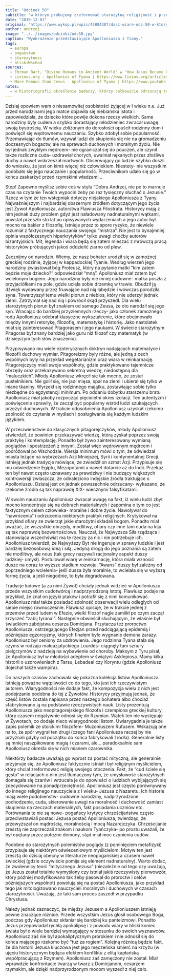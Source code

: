 ```yaml
---
title: "Odcinek 50"
subtitle: "w którym próbujemy zreformować starożytną religijność i przekonać ludzi do przedkładania tego co moralne nad to co doczesne."
date: "2019-12-01"
original: "https://www.wykop.pl/wpis/45804387/dasz-wiare-odc-50-w-ktorym-probujemy-zreformowac-s/"
author: andrzej
image: "../../images/odcinki/odc50.jpg"
caption: "Wyobrażenie przedstawiające Apolloniusza z Tiany."
tags:
  - europa
  - poganstwo
  - starozytnosc
  - bliskiWschod
sources:
  - Ehrman Bart, "Divine Humans in Ancient World" w "How Jesus Became God - The Exaltation of a Jewish Preacher from Galilee"
  - Livious.org - Apollonius of Tyana | https://www.livius.org/articles/person/apollonius-of-tyana/
  - More Famous than Jesus - Apollonius of Tyana | https://www.youtube.com/watch?v=3iINg1yWHLA&feature=youtu.be
notes:
  - w historiografii określenie badaczy, którzy całkowicie odrzucają tezy o prawdziwości danych osób/ wydarzeń.
---
```


Dzisiaj opowiem wam o niesamowitej osobistości żyjącej w I wieku n.e. Już przed narodzinami jego matce objawiła się niebiańska istota i zapowiedziała, że dziecko które powije dokona rzeczy wielkich. Same narodziny były cudem a szybko dorastający młodzieniec zwracał uwagę swoją bystrością. W wieku zbliżonym do dorosłości opuścił rodzinny dom i poświęcił się wędrownemu nauczaniu. Szybko zdobył sobie popularność. Przemawiając do tłumów, wzywał ludzi do skupienia się nie na gromadzeniu doczesnych bogactw, ale na sprawach duchowych i moralnym życiu. Nie był jednak zwykłym mędrcem- nie ograniczał się do pouczeń, ale czynił także rozliczne cuda- uzdrawiał chorych, uwalniał nękanych przez złośliwe duchy a nawet wskrzeszał martwych. Obserwujący go ludzie szybko doszli do wniosku, że jest on kimś więcej niż człowiekiem. Niestety- nie wszystkim podobało się jego nauczanie i popularność. Przeciwnikom udało się go w końcu zaskarżyć przed rzymskimi władzami…

Stop! Zapewne myślisz sobie coś w stylu “Dobra Andrzej, nie po to marnuje czas na czytanie Twoich wypocin żeby po raz tysięczny słuchać o Jezusie.” Rzecz w tym że ten wstępniak dotyczy niejakiego Apolloniusza z Tyany. Najważniejszym i najbardziej obszernym źródłem dotyczącym jego życia jest Żywot Apolloniusza, autorstwa Flawiusza Filostrata. Historycy mają z nim jednak duży problem gdyż jest naładowany nadnaturalnymi wątkami, powstał przeszło sto lat po opisywanych wydarzeniach a jego autor był mocno na bakier z filozofią. Istnieje przez to spore ryzyko, że niewiele rozumiał z faktycznego nauczania swojego “mistrza”. Nie jest to bynajmniej opinia współczesnych hiperkrytyków\* tylko uwagi choćby autorów bizantyjskich. Mit, legenda i wiara będą się zatem mieszać z mrówczą pracą historyków próbujących jakoś oddzielić ziarno od plew.

Zacznijmy od narodzin. Wiemy, że nasz bohater urodził się w zamożnej greckiej rodzinie, żyjącej w kappadockiej Tyanie. Według wierzeń jego narodziny zwiastował bóg Proteusz, który na pytanie matki “kim zatem będzie moje dziecko?” odpowiedział “mną”. Apolloniusz miał zatem być wcielonym bogiem. Jego narodziny były nie mniej cudowne- matka poszła z przyjaciółkami na pole, gdzie ucięła sobie drzemkę w trawie. Obudził ją dźwięk wydawany przez fruwające nad nią łabędzie i wówczas porodziła syna. Towarzyszył temu wielki piorun z niebios, który nie uderzył jednak ziemi. Zatrzymał się nad nią i powrócił skąd przyszedł. Dla wielu starożytnych piorun był znakiem od samego Zeusa, że oto narodził się jego syn. Wracając do bardziej przyziemnych rzeczy- jako członek zamożnego rodu Apolloniusz odebrał klasyczne wykształcenie, które obejmowało między innymi retorykę, filozofię, matematykę i historię. Jako nastolatek miał się zainteresować Pitagorasem i jego naukami. W świecie starożytnym Pitagoras był znany bardziej jako guru niż filozof czy matematyk (w dzisiejszym tych słów znaczeniu).

Przypisywano mu wiele ezoterycznych doktryn nadających matematyce i filozofii duchowy wymiar. Pitagoreizmy były różne, ale jedną z cech wspólnych były na przykład wegetarianizm oraz wiara w reinkarnację. Pitagorejczycy mieli swoje wspólnoty, gdzie praktykowano tajemnicze obrzędy oraz przekazywano sekretną wiedzę, niedostępną dla “maluczkich”. Młody Apolloniusz wkręcił się tak mocno, że został pustelnikiem. Nie golił się, nie jadł mięsa, spał na ziemi i ubierał się tylko w lniane tkaniny. Wyrzekł się rodzinnego majątku, zostawiając sobie tylko niezbędne do egzystencji minimum. Po oddaniu dobytku starszemu bratu Apolloniusz miał jakoby rozpocząć pięcioletni okres izolacji. Ten autentyzm i poświęcenie sprawiły, że zaczął być popularny wśród ludzi szukających przeżyć duchowych. W trakcie odosobnienia Apolloniusz uzyskał rzekomo zdolność do czytania w myślach i posługiwania się każdym ludzkim językiem.

W przeciwieństwie do klasycznych pitagorejczyków, młody Apolloniusz stwierdził, że powinien przekazywać wiedzę, którą zyskał poprzez swoją praktykę i kontemplację. Ponadto był żywo zainteresowany wymianą poglądów i spostrzeżeń z innymi. Został więc wędrownym mędrcem i podróżował po Wschodzie. Wersja minimum mówi o tym, że odwiedzał miasta leżące na wybrzeżach Azji Mniejszej, Syrii i kontynentalnej Grecji. Istnieją jednak tradycje mówiące, że zwiedził on szmat Azji. Przypisuje się mu odwiedzenie Egiptu, Mezopotamii a nawet dotarcie aż do Indii. Przekaz ten był nawet często uznawany za prawdziwy i nie budzący większych kontrowersji zwłaszcza, że odnaleziono indyjskie źródła traktujące o Apolloniuszu. Dzisiaj jest on jednak powszechnie odrzucany- wykazano, że rzekome źródła są tak naprawdę XIX- wiecznymi falsyfikatami.

W swoim nauczaniu Apolloniusz zwracał uwagę na fakt, iż wielu ludzi zbyt mocno koncentruje się na dobrach materialnych i zapomina o tym co jest faktycznym celem człowieka- moralne i dobre życie. Nawoływał do “nawrócenia” i odrzucenia niektórych praktyk religijnych. Krytykował na przykład ofiary ze zwierząt jakie starożytni składali bogom. Ponadto miał uważać, że wszystkie obrzędy, modlitwy, ofiary czy inne tam cuda na kiju są tak naprawdę bezwartościowe. Nauczał, że Najwyższa Siła rządząca i stanowiąca wszechświat ma te rzeczy za nic i nie potrzebuje ich. Apolloniusz twierdził, że Najwyższy Byt nie ingeruje w sprawy ludzkie i jest bardziej bezosobową ideą i siłą. Jedyną drogą do jego poznania są zatem nie modlitwy, ale nous (tak grecy nazywali racjonalny aspekt duszy ludzkiej- umysł). Postulował wiarę w reinkarnację, która miała wznosić dusze na coraz to wyższe stadium rozwoju. “Awans” duszy był zależny od poprzedniego wcielenia- jeśli dusza żyła moralnie, to wcielała się w wyższą formę życia, a jeśli niegodnie, to była degradowana.

Tradycje ludowe (a za nimi Żywot) chciały jednak widzieć w Apolloniuszu przede wszystkim cudotwórcę i nadprzyrodzoną istotę. Flawiusz podaje na przykład, że znał on języki ptaków i potrafił się z nimi komunikować. Apolloniusz miał także posiadać zdolność obserwacji wielu odległych od siebie miejsc równocześnie. Flawiusz opisuje, że w trakcie jednej z przemów przed ludem w Efezie, wielki filozof nagle zamilkł po czym zaczął krzyczeć “zabij tyrana!”. Następnie obwieścił słuchającym, że właśnie był świadkiem zabójstwa cesarza Domicjana. Przytacza też proroctwo Apolloniusza, ostrzegającego Efezjan przed nadciągającą epidemią i późniejsze egzorcyzmy, których finałem było wygnanie demona zarazy. Apolloniusz był ceniony za uzdrowienia. Jego rodzinna Tyana stała się czymś w rodzaju małoazjatyckiego Lourdes- ciągnęły tam sznury pielgrzymów z nadzieją na wybawienie od choroby. Maksym z Tyru pisał, że Apolloniusz był w młodości adeptem w świątyni Asklepiosa. Mamy kilka historii o uzdrowieniach z Tarsu, Lebadeai czy Koryntu (gdzie Apolloniusz dojechał także wampira).

Do naszych czasów zachowała się pokaźna kolekcja listów Apolloniusza. Istnieją poważne wątpliwości co do tego, kto jest ich rzeczywistym autorem. Wiarygodności nie dodaje fakt, że kompozycja wielu z nich jest podejrzanie podobna do tej z Żywotów. Historycy przyjmują jednak, że część listów została napisana przez naszego bohatera albo chociaż sfabrykowano ją na podstawie rzeczywistych nauk. Listy prezentują Apolloniusza jako neopitagorejskiego filozofa i czempiona greckiej kultury, który czasem negatywnie odnosi się do Rzymian. Wątek ten nie występuje w Żywotach, co dodaje nieco wiarygodności listom. Uwiarygadnia je także zapis polemik ze stoickimi filozofem- Muzoniuszem Rufusem. Wskazują one na to, że spór wygrał ten drugi (czego fani Apolloniusza raczej by nie przyznali gdyby od początku do końca fabrykowali źródła). Generalnie listy są mniej naszpikowane magią i czarami, ale… paradoksalnie sam Apolloniusz określa się w nich mianem czarownika.

Niektórzy badacze uważają go wprost za postać mityczną, ale generalnie przyjmuje się, że Apolloniusz faktycznie istniał i był religijnym myślicielem, który chciał zreformować religię swojego otoczenia. Fakt, że “cud ściele się gęsto” w relacjach o nim jest tłumaczony tym, że umysłowość starożytnych domagała się czarów i wrzucała je do opowieści o ludziach wybijających się zdecydowanie na ponadprzeciętność. Apolloniusz jest często porównywany do innego religijnego nauczyciela z I wieku- Jezusa z Nazaretu. Ich historie mają wiele podobieństw- cudowne narodziny, nadprzyrodzone pochodzenie, cuda, skierowanie uwagi na moralność i duchowość zamiast skupienia na rzeczach materialnych, fakt posiadania uczniów etc. Porównania te nie są nowe- pogańscy krytycy chrześcijaństwa często przeciwstawiali postaci Jezusa postać Apolloniusza, twierdząc, że przewyższał on mądrością, moralnością i mocą Nazarejczyka. Chrześcijanie zresztą nie zaprzeczali znakom i naukom Tyańczyka- po prostu uważali, że był opętany przez potężne demony, stąd miał moc czynienia cudów.

Podobne do starożytnych polemistów poglądy (z pominięciem metafizyki) przypisuje się niektórym oświeceniowym myślicielom. Motyw ten jest zresztą do dzisiaj obecny w literaturze neopogańskiej a czasem nawet świeckiej (gdzie oczywiście pomija się element nadnaturalny). Warto dodać, że zwolennicy teorii “mitycznego Jezusa” (niezależnie od tego czy uważają, że Jezus został totalnie wymyślony czy istniał jakiś rzeczywisty pierwowzór, który później modyfikowano tak żeby pasował do proroctw i celów późniejszych wspólnot) powołują się na postać Apolloniusza, jako przykład tego jak mitologizowano nauczycieli moralnych i duchowych w czasach starożytności. Uważają, że taki sam proces zaszedł w przypadku Chrystusa.

Należy jednak zaznaczyć, że między Jezusem a Apolloniuszem istnieją pewne znaczące różnice. Przede wszystkim Jezus głosił osobowego Boga, podczas gdy Apolloniusz skłaniał się bardziej ku panteizmowi. Ponadto Jezus przepowiadał rychłą apokalipsę i z powodu wiary w bliski koniec świata był o wiele bardziej wymagający w stosunku do swoich wyznawców. Apolloniusz zaś nie był apokaliptycznym prorokiem i nie odnosił się do końca mającego rzekomo być “tuż za rogiem”. Kolejną różnicą będzie fakt, że dla historii Jezusa kluczowa jest jego męczeńska śmierć na krzyżu (w ujęciu historycznym będąca efektem konfliktu z elitą kapłańską współpracującą z Rzymem). Apolloniusz zaś zamęczony nie został. Miał wprawdzie konfrontacje twarzą w twarz z Domicjanem, cesarzem rzymskim, ale dzięki nadprzyrodzonym mocom wyszedł z niej cało.
